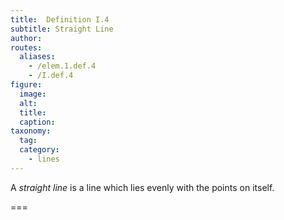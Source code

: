 ```yaml
---
title:  Definition I.4
subtitle: Straight Line
author:
routes:
  aliases:
    - /elem.1.def.4
    - /I.def.4
figure:
  image:
  alt:
  title:
  caption:
taxonomy:
  tag:
  category:
    - lines
---
```


A *straight line* is a line which lies evenly with the points on itself.

===
